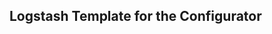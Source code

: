 Logstash Template for the Configurator
-------------------------------------------------------------------------------------
